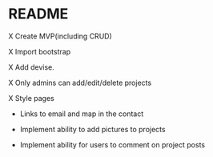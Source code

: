 # README

X Create MVP(including CRUD)

X Import bootstrap

X Add devise.

X Only admins can add/edit/delete projects

X Style pages

* Links to email and map in the contact

* Implement ability to add pictures to projects

* Implement ability for users to comment on project posts
